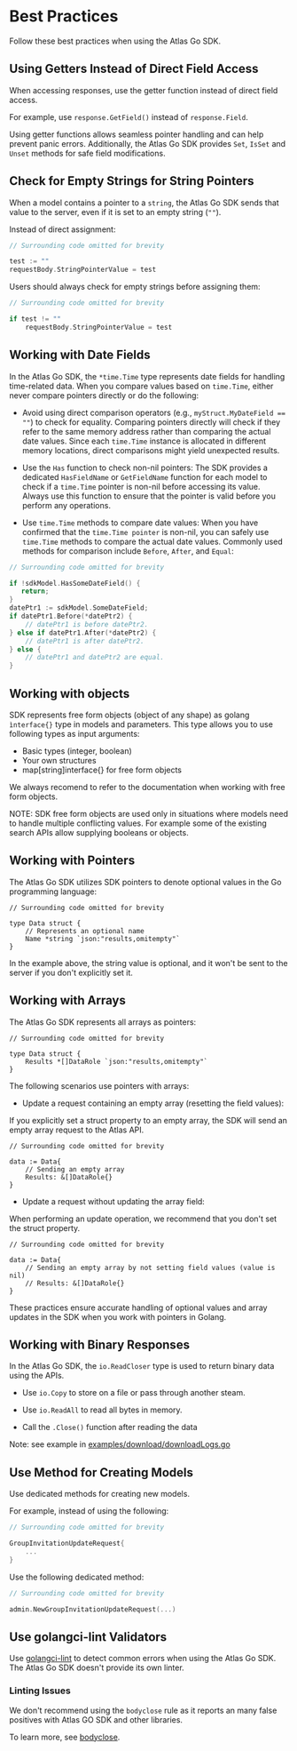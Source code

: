 # Best Practices

Follow these best practices when using the Atlas Go SDK.

## Using Getters Instead of Direct Field Access

When accessing responses, use the getter function instead of direct field access.

For example, use `response.GetField()` instead of `response.Field`.

Using getter functions allows seamless pointer handling and can help prevent panic errors.
Additionally, the Atlas Go SDK provides `Set`, `IsSet` and `Unset` methods for safe field modifications.

## Check for Empty Strings for String Pointers

When a model contains a pointer to a `string`, the Atlas Go SDK sends that value to the server,
even if it is set to an empty string (`""`).

Instead of direct assignment:
```go
// Surrounding code omitted for brevity

test := ""
requestBody.StringPointerValue = test
```

Users should always check for empty strings before assigning them:
```go
// Surrounding code omitted for brevity

if test != ""   
    requestBody.StringPointerValue = test
```

## Working with Date Fields

In the Atlas Go SDK, the `*time.Time` type represents date fields for handling time-related data. 
When you compare values based on `time.Time`, either never compare pointers directly or do the following:

- Avoid using direct comparison operators (e.g., `myStruct.MyDateField == ""`) to check for equality. Comparing pointers directly will check if they refer to the same memory address rather than comparing the actual date values. Since each `time.Time` instance is allocated in different memory locations, direct comparisons might yield unexpected results.

- Use the `Has` function to check non-nil pointers:
The SDK provides a dedicated `HasFieldName` or `GetFieldName` function for each model to check if a `time.Time` pointer is non-nil before accessing its value. Always use this function to ensure that the pointer is valid before you perform any operations.

- Use `time.Time` methods to compare date values:
When you have confirmed that the `time.Time pointer` is non-nil, you can safely use `time.Time` methods to compare the actual date values. Commonly used methods for comparison include `Before`, `After`, and `Equal`:

```go
// Surrounding code omitted for brevity

if !sdkModel.HasSomeDateField() {
   return;
}
datePtr1 := sdkModel.SomeDateField;
if datePtr1.Before(*datePtr2) {
    // datePtr1 is before datePtr2.
} else if datePtr1.After(*datePtr2) {
    // datePtr1 is after datePtr2.
} else {
    // datePtr1 and datePtr2 are equal.
}
```

## Working with objects

SDK represents free form objects (object of any shape) as golang `ìnterface{}` type in models and parameters.
This type allows you to use following types as input arguments:
- Basic types (integer, boolean)
- Your own structures
- map[string]interface{} for free form objects

We always recomend to refer to the documentation when working with free form objects.

NOTE: SDK free form objects are used only in situations where models need to handle multiple conflicting values. 
For example some of the existing search APIs allow supplying booleans or objects.

## Working with Pointers

The Atlas Go SDK utilizes SDK pointers to denote optional values in the Go programming language:

```golang
// Surrounding code omitted for brevity

type Data struct {
    // Represents an optional name
    Name *string `json:"results,omitempty"`
}
```

In the example above, the string value is optional, and it won't be sent to the server if you don't explicitly set it.

## Working with Arrays

The Atlas Go SDK represents all arrays as pointers:

```golang
// Surrounding code omitted for brevity

type Data struct {
    Results *[]DataRole `json:"results,omitempty"`
}
```

The following scenarios use pointers with arrays:

- Update a request containing an empty array (resetting the field values):

If you explicitly set a struct property to an empty array, the SDK will send an empty array request to the Atlas API.

```golang
// Surrounding code omitted for brevity

data := Data{
    // Sending an empty array
    Results: &[]DataRole{}
}
```

- Update a request without updating the array field:

When performing an update operation, we recommend that you don't set the struct property.

```golang
// Surrounding code omitted for brevity

data := Data{
    // Sending an empty array by not setting field values (value is nil)
    // Results: &[]DataRole{}
}
```

These practices ensure accurate handling of optional values and array updates in the SDK when you work with pointers in Golang.

## Working with Binary Responses

In the Atlas Go SDK, the `io.ReadCloser` type is used to return binary data using the APIs. 

- Use `io.Copy` to store on a file or pass through another steam.

- Use `io.ReadAll` to read all bytes in memory.

- Call the `.Close()` function after reading the data

Note: see example in [examples/download/downloadLogs.go](https://github.com/mongodb/atlas-sdk-go/blob/main/examples/download/downloadLogs.go)

## Use Method for Creating Models

Use dedicated methods for creating new models.

For example, instead of using the following:

```go
// Surrounding code omitted for brevity

GroupInvitationUpdateRequest{
    ...
}
```

Use the following dedicated method:
```go
// Surrounding code omitted for brevity

admin.NewGroupInvitationUpdateRequest(...)
```

## Use golangci-lint Validators

Use [golangci-lint](https://golangci-lint.run/) to detect common errors when using the Atlas Go SDK. 
The Atlas Go SDK doesn't provide its own linter.

### Linting Issues

We don't recommend using the `bodyclose` rule as it reports an many false positives with Atlas GO SDK and other libraries.

To learn more, see [bodyclose](https://github.com/timakin/bodyclose/issues/39).
